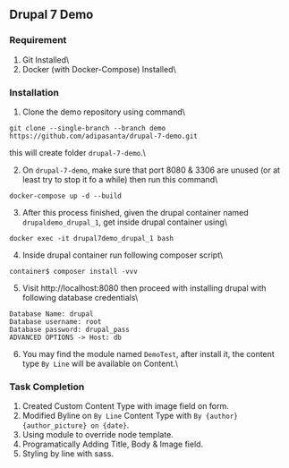 ## Drupal 7 Demo

### Requirement
1. Git Installed\
2. Docker (with Docker-Compose) Installed\

### Installation
1. Clone the demo repository using command\
```
git clone --single-branch --branch demo https://github.com/adipasanta/drupal-7-demo.git
```
this will create folder `drupal-7-demo`.\

2. On `drupal-7-demo`, make sure that port 8080 & 3306 are unused (or at least try to stop it fo a while) then run this command\
```
docker-compose up -d --build
```

3. After this process finished, given the drupal container named `drupaldemo_drupal_1`, get inside drupal container using\
```
docker exec -it drupal7demo_drupal_1 bash
```

4. Inside drupal container run following composer script\
```
container$ composer install -vvv
```

5. Visit http://localhost:8080 then proceed with installing drupal with following database credentials\
```
Database Name: drupal
Database username: root
Database password: drupal_pass
ADVANCED OPTIONS -> Host: db
```

6. You may find the module named `DemoTest`, after install it, the content type `By Line` will be available on Content.\

### Task Completion
1) Created Custom Content Type with image field on form.
2) Modified Byline on `By Line` Content Type with `By {author} {author_picture} on {date}`.
3) Using module to override node template.
4) Programatically Adding Title, Body & Image field.
5) Styling by line with sass.